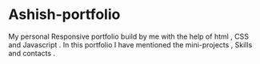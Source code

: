 # Ashish-portfolio
My personal Responsive portfolio build by me with the help of html , CSS and Javascript . In this portfolio I have mentioned the mini-projects , Skills and contacts . 
